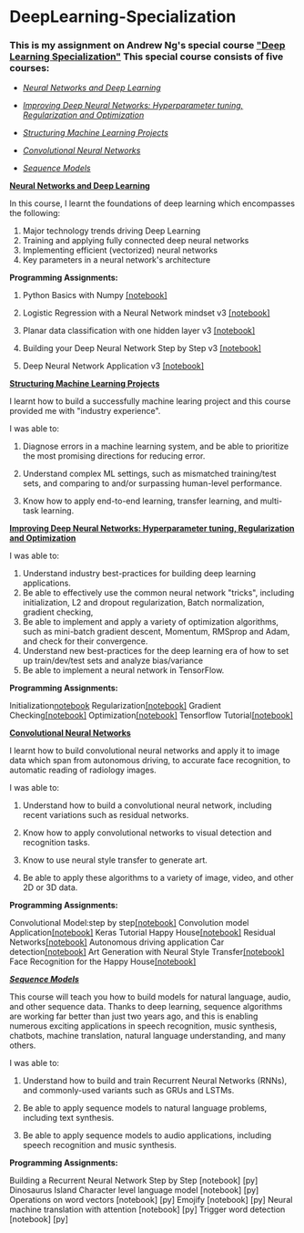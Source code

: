 # DeepLearning-Specialization
### This is my assignment on Andrew Ng's special course ["Deep Learning Specialization"](https://www.coursera.org/specializations/deep-learning) This special course consists of five courses:

* [*Neural Networks and Deep Learning*](https://www.coursera.org/learn/neural-networks-deep-learning/home/welcome)

* [*Improving Deep Neural Networks: Hyperparameter tuning, Regularization and Optimization*](https://www.coursera.org/learn/deep-neural-network/home/welcome)

* [*Structuring Machine Learning Projects*](https://www.coursera.org/learn/machine-learning-projects/home/welcome)

* [*Convolutional Neural Networks*](https://www.coursera.org/learn/convolutional-neural-networks)

* [*Sequence Models*](https://www.coursera.org/learn/nlp-sequence-models)

[**Neural Networks and Deep Learning**](https://www.coursera.org/learn/neural-networks-deep-learning/home/welcome)

In this course, I learnt the foundations of deep learning which encompasses the following:

1. Major technology trends driving Deep Learning
2. Training and applying fully connected deep neural networks
3. Implementing efficient (vectorized) neural networks
4. Key parameters in a neural network's architecture

**Programming Assignments:**

1. Python Basics with Numpy [[notebook]](https://github.com/edmundtetteh/DeepLearning-Specialization/blob/main/Neural_Network_%26_Deep_learning/Python%20Basic%20with%20Numpy.ipynb)

3. Logistic Regression with a Neural Network mindset v3 [[notebook]](https://github.com/edmundtetteh/DeepLearning-Specialization/blob/main/Neural_Network_%26_Deep_learning/Logistic_Regression_with_a_Neural_Network_mindset_v6a%20(1).ipynb)

4. Planar data classification with one hidden layer v3 [[notebook]](https://github.com/edmundtetteh/DeepLearning-Specialization/blob/main/Neural_Network_%26_Deep_learning/Planar_data_classification_with_onehidden_layer_v6c.ipynb)

6. Building your Deep Neural Network Step by Step v3 [[notebook]](https://github.com/edmundtetteh/DeepLearning-Specialization/blob/main/Neural_Network_%26_Deep_learning/Building_your_Deep_Neural_Network_Step_by_Step_v8a.ipynb)

8. Deep Neural Network Application v3 [[notebook]](https://github.com/edmundtetteh/DeepLearning-Specialization/blob/main/Neural_Network_%26_Deep_learning/Deep%2BNeural%2BNetwork%2B-%2BApplication%2Bv8.ipynb)

[**Structuring Machine Learning Projects**](https://www.coursera.org/learn/machine-learning-projects/home/welcome)

I learnt how to build a successfully machine learing project and this course provided me with "industry experience".

I was able to:

1. Diagnose errors in a machine learning system, and be able to prioritize the most promising directions for reducing error.

2. Understand complex ML settings, such as mismatched training/test sets, and comparing to and/or surpassing human-level performance.

3. Know how to apply end-to-end learning, transfer learning, and multi-task learning.

[**Improving Deep Neural Networks: Hyperparameter tuning, Regularization and Optimization**](https://www.coursera.org/learn/deep-neural-network/home/welcome)

I was able to:

1. Understand industry best-practices for building deep learning applications.
2. Be able to effectively use the common neural network "tricks", including initialization, L2 and dropout regularization, Batch normalization, gradient checking,
3. Be able to implement and apply a variety of optimization algorithms, such as mini-batch gradient descent, Momentum, RMSprop and Adam, and check for their convergence.
4. Understand new best-practices for the deep learning era of how to set up train/dev/test sets and analyze bias/variance
5. Be able to implement a neural network in TensorFlow.

**Programming Assignments:**

Initialization[notebook]()
Regularization[[notebook]]()
Gradient Checking[[notebook]]()
Optimization[[notebook]]()
Tensorflow Tutorial[[notebook]]()



[**Convolutional Neural Networks**](https://www.coursera.org/learn/convolutional-neural-networks)

I learnt how to build convolutional neural networks and apply it to image data which span from autonomous driving, to accurate face recognition, to automatic reading of radiology images.

I was able to:

1. Understand how to build a convolutional neural network, including recent variations such as residual networks.

2. Know how to apply convolutional networks to visual detection and recognition tasks.

3. Know to use neural style transfer to generate art.

4. Be able to apply these algorithms to a variety of image, video, and other 2D or 3D data.

**Programming Assignments:**

Convolutional Model:step by step[[notebook]]()
Convolution model Application[[notebook]]()
Keras Tutorial Happy House[[notebook]]()
Residual Networks[[notebook]]()
Autonomous driving application Car detection[[notebook]]()
Art Generation with Neural Style Transfer[[notebook]]()
Face Recognition for the Happy House[[notebook]]()

**[*Sequence Models*](https://www.coursera.org/learn/nlp-sequence-models)**

This course will teach you how to build models for natural language, audio, and other sequence data. Thanks to deep learning, sequence algorithms are working far better than just two years ago, and this is enabling numerous exciting applications in speech recognition, music synthesis, chatbots, machine translation, natural language understanding, and many others.

I was able to:

1. Understand how to build and train Recurrent Neural Networks (RNNs), and commonly-used variants such as GRUs and LSTMs.

2. Be able to apply sequence models to natural language problems, including text synthesis.

3. Be able to apply sequence models to audio applications, including speech recognition and music synthesis.

**Programming Assignments:**

Building a Recurrent Neural Network Step by Step [notebook] [py]
Dinosaurus Island Character level language model [notebook] [py]
Operations on word vectors [notebook] [py]
Emojify [notebook] [py]
Neural machine translation with attention [notebook] [py]
Trigger word detection [notebook] [py]

